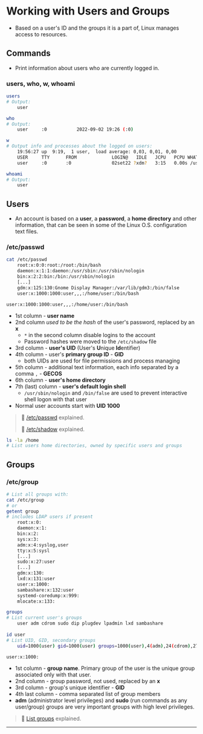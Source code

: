 # Working with Users and Groups

- Based on a user's ID and the groups it is a part of, Linux manages access to resources.

## Commands

- Print information about users who are currently logged in.

### users, who, w, whoami

```bash
users
# Output:
	user

who
# Output:
	user     :0           2022-09-02 19:26 (:0)

w
# Output info and processes about the logged on users:
	19:56:27 up  9:19,  1 user,  load average: 0,03, 0,01, 0,00
	USER     TTY      FROM             LOGIN@   IDLE   JCPU   PCPU WHAT
	user     :0       :0               02set22 ?xdm?   3:15   0.00s /usr/lib/gdm3/gdm-x-session --run-sc

whoami
# Output:
	user
```

## Users

- An account is based on a **user**, a **password**, a **home directory** and other information, that can be seen in some of the Linux O.S. configuration text files.

### /etc/passwd

```bash
cat /etc/passwd
    root:x:0:0:root:/root:/bin/bash
    daemon:x:1:1:daemon:/usr/sbin:/usr/sbin/nologin
    bin:x:2:2:bin:/bin:/usr/sbin/nologin
    [...]
    gdm:x:125:130:Gnome Display Manager:/var/lib/gdm3:/bin/false
    user:x:1000:1000:user,,,:/home/user:/bin/bash
```

`user:x:1000:1000:user,,,:/home/user:/bin/bash`

- 1st column - **user name**
- 2nd column *used to be the hash* of the user's password, replaced by an **x**
  - `*` in the second column disable logins to the account
  - Password hashes were moved to the `/etc/shadow` file
- 3rd column - **user's UID** (User's **U**nique **Id**entifier)
- 4th column - user's **primary group ID** - **GID**
  - both UIDs are used for file permissions and process managing
- 5th column - additional text information, each info separated by a comma `,` - **GECOS**
- 6th column - **user's home directory**
- 7th (last) column - **user's default login shell**
  - `/usr/sbin/nologin` and `/bin/false` are used to prevent interactive shell logon with that user
- Normal user accounts start with **UID 1000**

> 📌 [/etc/passwd](https://linuxize.com/post/etc-passwd-file/) explained.
>
> 📌 [/etc/shadow](https://linuxize.com/post/etc-shadow-file/) explained.

```bash
ls -la /home
# List users home directories, owned by specific users and groups
```

## Groups

### /etc/group

```bash
# List all groups with:
cat /etc/group
# or
getent group
# includes LDAP users if present
	root:x:0:
    daemon:x:1:
    bin:x:2:
    sys:x:3:
    adm:x:4:syslog,user
    tty:x:5:sysl
    [...]
    sudo:x:27:user
    [...]
    gdm:x:130:
    lxd:x:131:user
    user:x:1000:
    sambashare:x:132:user
    systemd-coredump:x:999:
    mlocate:x:133:

groups
# List current user's groups
	user adm cdrom sudo dip plugdev lpadmin lxd sambashare
	
id user
# List UID, GID, secondary groups
	uid=1000(user) gid=1000(user) groups=1000(user),4(adm),24(cdrom),27(sudo),30(dip),46(plugdev),120(lpadmin),131(lxd),132(sambashare)
```

`user:x:1000:`

- 1st column - **group name**. Primary group of the user is the unique group associated only with that user.
- 2nd column - group password, not used, replaced by an **x**
- 3rd column - group's unique identifier - **GID**
- 4th last column - comma separated list of group members
- **adm** (administrator level privileges) and **sudo** (run commands as any user/group) groups are very important groups with high level privileges.

> 📌 [List groups](https://linuxize.com/post/how-to-list-groups-in-linux/) explained.

------

